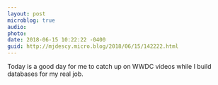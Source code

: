 ```yaml
---
layout: post
microblog: true
audio: 
photo: 
date: 2018-06-15 10:22:22 -0400
guid: http://mjdescy.micro.blog/2018/06/15/142222.html
---
```

Today is a good day for me to catch up on WWDC videos while I build databases for my real job.
